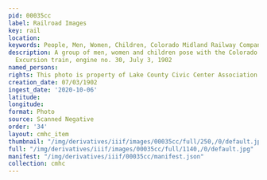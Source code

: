 ```yaml
---
pid: 00035cc
label: Railroad Images
key: rail
location: 
keywords: People, Men, Women, Children, Colorado Midland Railway Company, Locomotives
description: A group of men, women and children pose with the Colorado Midland Railway
  Excursion train, engine no. 30, July 3, 1902
named_persons: 
rights: This photo is property of Lake County Civic Center Association.
creation_date: 07/03/1902
ingest_date: '2020-10-06'
latitude: 
longitude: 
format: Photo
source: Scanned Negative
order: '34'
layout: cmhc_item
thumbnail: "/img/derivatives/iiif/images/00035cc/full/250,/0/default.jpg"
full: "/img/derivatives/iiif/images/00035cc/full/1140,/0/default.jpg"
manifest: "/img/derivatives/iiif/00035cc/manifest.json"
collection: cmhc
---
```

